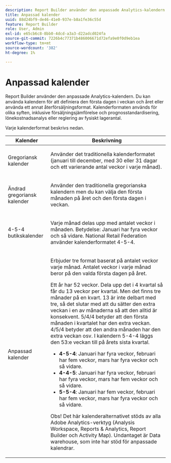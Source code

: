 ```yaml
---
description: Report Builder använder den anpassade Analytics-kalendern. Du kan använda kalendern för att definiera den första dagen i veckan och året eller använda ett annat återförsäljningsformat. Kalenderformaten används för olika syften, inklusive försäljningsjämförelse och prognosstandardisering, lönekostnadsanalys eller reglering av fysiskt lagerantal.
title: Anpassad kalender
uuid: 88d24bf9-de46-41e0-937e-b8a1fe36c55d
feature: Report Builder
role: User, Admin
exl-id: e65cb6c8-8bb0-4dcd-a3a3-d22adcd024fa
source-git-commit: 7226b4c77371b486006671d72efa9e0f0d9eb1ea
workflow-type: tm+mt
source-wordcount: '382'
ht-degree: 1%

---
```


# Anpassad kalender

Report Builder använder den anpassade Analytics-kalendern. Du kan använda kalendern för att definiera den första dagen i veckan och året eller använda ett annat återförsäljningsformat. Kalenderformaten används för olika syften, inklusive försäljningsjämförelse och prognosstandardisering, lönekostnadsanalys eller reglering av fysiskt lagerantal.

Varje kalenderformat beskrivs nedan.

<table id="table_E609632569EB499184E56618C2CEF742"> 
 <thead> 
  <tr> 
   <th colname="col1" class="entry"> Kalender </th> 
   <th colname="col2" class="entry"> Beskrivning </th> 
  </tr> 
 </thead>
 <tbody> 
  <tr> 
   <td colname="col1"> <p>Gregoriansk kalender </p> </td> 
   <td colname="col2"> <p> Använder det traditionella kalenderformatet (januari till december, med 30 eller 31 dagar och ett varierande antal veckor i varje månad). </p> </td> 
  </tr> 
  <tr> 
   <td colname="col1"> <p>Ändrad gregoriansk kalender </p> </td> 
   <td colname="col2"> <p> Använder den traditionella gregorianska kalendern men du kan välja den första månaden på året och den första dagen i veckan. </p> </td> 
  </tr> 
  <tr> 
   <td colname="col1"> <p>4-5-4 butikskalender </p> </td> 
   <td colname="col2"> <p> Varje månad delas upp med antalet veckor i månaden. Betydelse: Januari har fyra veckor och så vidare. National Retail Federation använder kalenderformatet 4-5-4. </p> </td> 
  </tr> 
  <tr> 
   <td colname="col1"> <p>Anpassad kalender </p> </td> 
   <td colname="col2"> <p> Erbjuder tre format baserat på antalet veckor varje månad. Antalet veckor i varje månad beror på den valda första dagen på året. </p> <p>Ett år har 52 veckor. Dela upp det i 4 kvartal så får du 13 veckor per kvartal. Men det finns tre månader på en kvart. 13 är inte delbart med tre, så det slutar med att du sätter den extra veckan i en av månaderna så att den alltid är konsekvent. 5/4/4 betyder att den första månaden i kvartalet har den extra veckan. 4/5/4 betyder att den andra månaden har den extra veckan osv. I kalendern 5-4-4 läggs den 53:e veckan till på årets sista kvartal. </p> 
    <ul id="ul_1579FD106A47419486B03E248A5E6ED5"> 
     <li id="li_E9B9E8F03E324DBDA9139C2D0D599092"><b>4-5-4</b>: Januari har fyra veckor, februari har fem veckor, mars har fyra veckor och så vidare. </li> 
     <li id="li_D0675DBDEC4641D2A8645B5CDFC565AB"><b>4-4-5</b>: Januari har fyra veckor, februari har fyra veckor, mars har fem veckor och så vidare. </li> 
     <li id="li_6743BBB9AC9A4CFEAA0CBCE51052BC29"><b>5-5-4</b>: Januari har fem veckor, februari har fem veckor, mars har fyra veckor och så vidare. </li> 
    </ul> <p>Obs!  Det här kalenderalternativet stöds av alla Adobe Analytics-verktyg (Analysis Workspace, Reports &amp; Analytics, Report Builder och Activity Map). Undantaget är Data warehouse, som inte har stöd för anpassade kalendrar. </p> </td> 
  </tr> 
 </tbody> 
</table>

